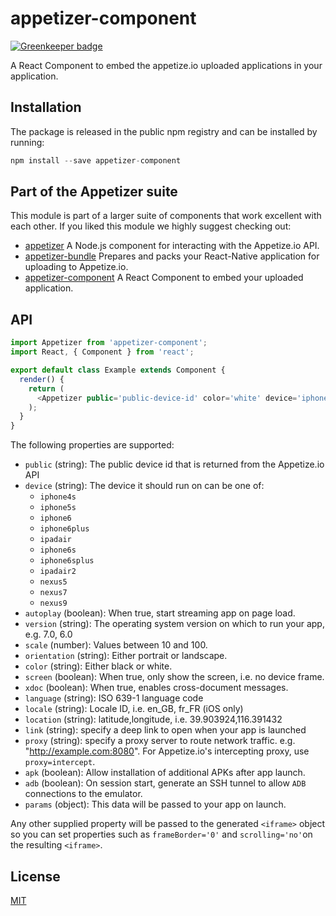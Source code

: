 # appetizer-component

[![Greenkeeper badge](https://badges.greenkeeper.io/godaddy/appetizer-component.svg)](https://greenkeeper.io/)

A React Component to embed the appetize.io uploaded applications in your
application.

## Installation

The package is released in the public npm registry and can be installed by
running:

```js
npm install --save appetizer-component
```

## Part of the Appetizer suite

This module is part of a larger suite of components that work excellent with each
other. If you liked this module we highly suggest checking out:

- [appetizer][api] A Node.js component for interacting with the Appetize.io API.
- [appetizer-bundle][bundle] Prepares and packs your React-Native application for uploading to Appetize.io.
- [appetizer-component][component] A React Component to embed your uploaded application.

[api]: https://github.com/godaddy/appetizer
[bundle]: https://github.com/godaddy/appetizer-bundle
[component]: https://github.com/godaddy/appetizer-component

## API

```js
import Appetizer from 'appetizer-component';
import React, { Component } from 'react';

export default class Example extends Component {
  render() {
    return (
      <Appetizer public='public-device-id' color='white' device='iphone5s' />
    );
  }
}
```

The following properties are supported:

- `public` (string): The public device id that is returned from the Appetize.io API
- `device` (string): The device it should run on can be one of:
  - `iphone4s`
  - `iphone5s`
  - `iphone6`
  - `iphone6plus`
  - `ipadair`
  - `iphone6s`
  - `iphone6splus`
  - `ipadair2`
  - `nexus5`
  - `nexus7`
  - `nexus9`
- `autoplay` (boolean): When true, start streaming app on page load.
- `version` (string): The operating system version on which to run your app, e.g. 7.0, 6.0
- `scale` (number): Values between 10 and 100.
- `orientation` (string): Either portrait or landscape.
- `color` (string): Either black or white.
- `screen` (boolean): When true, only show the screen, i.e. no device frame.
- `xdoc` (boolean): When true, enables cross-document messages.
- `language` (string): ISO 639-1 language code
- `locale` (string):  Locale ID, i.e. en_GB, fr_FR (iOS only)
- `location` (string): latitude,longitude, i.e. 39.903924,116.391432
- `link` (string): specify a deep link to open when your app is launched
- `proxy` (string):  specify a proxy server to route network traffic. e.g.
  "http://example.com:8080". For Appetize.io's intercepting proxy, use
  `proxy=intercept`.
- `apk` (boolean): Allow installation of additional APKs after app launch.
- `adb` (boolean): On session start, generate an SSH tunnel to allow
  `ADB` connections to the emulator.
- `params` (object): This data will be passed to your app on launch.

Any other supplied property will be passed to the generated `<iframe>` object so
you can set properties such as `frameBorder='0'` and `scrolling='no'`on the
resulting `<iframe>`.

## License

[MIT](LICENSE)
